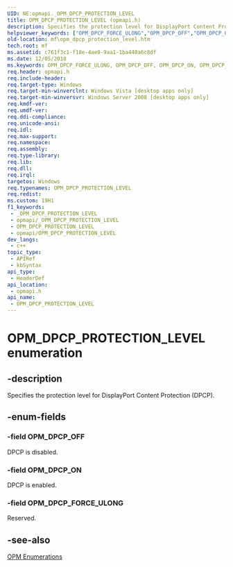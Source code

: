 ```yaml
---
UID: NE:opmapi._OPM_DPCP_PROTECTION_LEVEL
title: OPM_DPCP_PROTECTION_LEVEL (opmapi.h)
description: Specifies the protection level for DisplayPort Content Protection (DPCP).
helpviewer_keywords: ["OPM_DPCP_FORCE_ULONG","OPM_DPCP_OFF","OPM_DPCP_ON","OPM_DPCP_PROTECTION_LEVEL","OPM_DPCP_PROTECTION_LEVEL enumeration [Media Foundation]","mf.opm_dpcp_protection_level","opmapi/OPM_DPCP_FORCE_ULONG","opmapi/OPM_DPCP_OFF","opmapi/OPM_DPCP_ON","opmapi/OPM_DPCP_PROTECTION_LEVEL"]
old-location: mf\opm_dpcp_protection_level.htm
tech.root: mf
ms.assetid: c761f3c1-f18e-4ae9-9aa1-1ba440a6c8df
ms.date: 12/05/2018
ms.keywords: OPM_DPCP_FORCE_ULONG, OPM_DPCP_OFF, OPM_DPCP_ON, OPM_DPCP_PROTECTION_LEVEL, OPM_DPCP_PROTECTION_LEVEL enumeration [Media Foundation], mf.opm_dpcp_protection_level, opmapi/OPM_DPCP_FORCE_ULONG, opmapi/OPM_DPCP_OFF, opmapi/OPM_DPCP_ON, opmapi/OPM_DPCP_PROTECTION_LEVEL
req.header: opmapi.h
req.include-header: 
req.target-type: Windows
req.target-min-winverclnt: Windows Vista [desktop apps only]
req.target-min-winversvr: Windows Server 2008 [desktop apps only]
req.kmdf-ver: 
req.umdf-ver: 
req.ddi-compliance: 
req.unicode-ansi: 
req.idl: 
req.max-support: 
req.namespace: 
req.assembly: 
req.type-library: 
req.lib: 
req.dll: 
req.irql: 
targetos: Windows
req.typenames: OPM_DPCP_PROTECTION_LEVEL
req.redist: 
ms.custom: 19H1
f1_keywords:
 - _OPM_DPCP_PROTECTION_LEVEL
 - opmapi/_OPM_DPCP_PROTECTION_LEVEL
 - OPM_DPCP_PROTECTION_LEVEL
 - opmapi/OPM_DPCP_PROTECTION_LEVEL
dev_langs:
 - c++
topic_type:
 - APIRef
 - kbSyntax
api_type:
 - HeaderDef
api_location:
 - opmapi.h
api_name:
 - OPM_DPCP_PROTECTION_LEVEL
---
```


# OPM_DPCP_PROTECTION_LEVEL enumeration


## -description

Specifies the protection level for DisplayPort Content Protection (DPCP).

## -enum-fields

### -field OPM_DPCP_OFF

DPCP is disabled.

### -field OPM_DPCP_ON

DPCP is enabled.

### -field OPM_DPCP_FORCE_ULONG

Reserved.

## -see-also

<a href="/windows/desktop/medfound/opm-enumerations">OPM Enumerations</a>